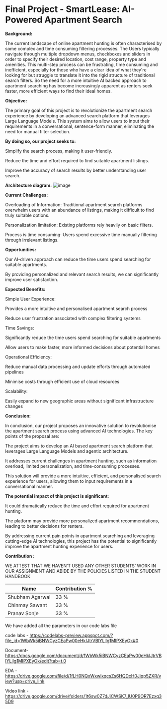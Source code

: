 # Final Project - SmartLease: AI-Powered Apartment Search

 **Background:**

The current landscape of online apartment hunting is often characterised by some complex and time consuming filtering processes. The Users typically navigate through multiple dropdown menus, checkboxes and sliders in order to specify their desired location, cost range, property type and amenities. This multi-step process can be frustrating, time consuming and inefficient, especially for those who have a clear idea of what they're looking for but struggle to translate it into the rigid structure of traditional search filters. So the need for a more intuitive AI backed approach to apartment searching has become increasingly apparent as renters seek faster, more efficient ways to find their ideal homes.

**Objective:**

The primary goal of this project is to revolutionize the apartment search experience by developing an advanced search platform that leverages Large Language Models. This system aims to allow users to input their requirements in a conversational, sentence-form manner, eliminating the need for manual filter selection.

**By doing so, our project seeks to:**

Simplify the search process, making it user-friendly.

Reduce the time and effort required to find suitable apartment listings.

Improve the accuracy of search results by better understanding user search.

**Architecture diagram:**
![image](https://github.com/user-attachments/assets/9db2ef0b-6d5a-4813-95a5-71d65d625b3c)



**Current Challenges:**


Overloading of Information: Traditional apartment search platforms overwhelm users with an abundance of listings, making it difficult to find truly suitable options.

Personalization limitation: Existing platforms rely heavily on basic filters.

Process is time consuming: Users spend excessive time manually filtering through irrelevant listings.

**Opportunities:**

Our AI-driven approach can reduce the time users spend searching for suitable apartments.

By providing personalized and relevant search results, we can significantly improve user satisfaction.

**Expected Benefits:**

Simple User Experience:

Provides a more intuitive and personalised apartment search process

Reduce user frustration associated with complex filtering systems

Time Savings:

Significantly reduce the time users spend searching for suitable apartments

Allow users to make faster, more informed decisions about potential homes

Operational Efficiency:

Reduce manual data processing and update efforts through automated pipelines

Minimise costs through efficient use of cloud resources

Scalability:

Easily expand to new geographic areas without significant infrastructure changes

**Conclusion:**

In conclusion, our project proposes an innovative solution to revolutionise the apartment search process using advanced AI technologies. The key points of the proposal are:

The project aims to develop an AI based apartment search platform that leverages Large Language Models and agentic architecture.

It addresses current challenges in apartment hunting, such as information overload, limited personalization, and time-consuming processes.

This solution will provide a more intuitive, efficient, and personalised search experience for users, allowing them to input requirements in a conversational manner.


**The potential impact of this project is significant:**

It could dramatically reduce the time and effort required for apartment hunting.

The platform may provide more personalized apartment recommendations, leading to better decisions for renters.

By addressing current pain points in apartment searching and leveraging cutting-edge AI technologies, this project has the potential to significantly improve the apartment hunting experience for users.



**Contribution :**

WE ATTEST THAT WE HAVEN’T USED ANY OTHER STUDENTS’ WORK IN OUR 
ASSIGNMENT AND ABIDE BY THE POLICIES LISTED IN THE STUDENT HANDBOOK

| Name            | Contribution %                       |
|------------------|-------------------------------------|
| Shubham Agarwal  | 33 %                             |
| Chinmay Sawant   | 33 %                             |
| Pranav Sonje     | 33 %                             |





We have added all the parameters in our code labs file

code labs - https://codelabs-preview.appspot.com/?file_id=1WbWk5iBNWCyzCEaPw00eHkIJtrVBlYLllg1MIPXEyOk#0

Document- https://docs.google.com/document/d/1WbWk5iBNWCyzCEaPw00eHkIJtrVBlYLllg1MIPXEyOk/edit?tab=t.0

EDA - https://drive.google.com/file/d/1fLH0NQxWxwlxqcsZs6HQDcH0Jiqp5ZXR/view?usp=drive_link

Video link - https://drive.google.com/drive/folders/1t6sw0Z7dJiCWSK7_lU0P9OR7Ezxq35D9
